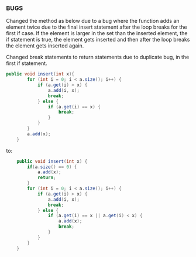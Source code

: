 ### BUGS 

Changed the method as below due to a bug where the function adds an element twice due to the final insert statement after the loop breaks for the first if case. If the element is larger in the set than the inserted element, the if statement is true, the element gets inserted and then after the loop breaks the element gets inserted again.



Changed break statements to return statements due to duplicate bug, in the first if statement.

```java
public void insert(int x){
        for (int i = 0; i < a.size(); i++) {
            if (a.get(i) > x) {
                a.add(i, x);
                break;
            } else {
                if (a.get(i) == x) {
                    break;
                }
            }
        }
        a.add(x);
    }
```

to:

```java
    public void insert(int x) {
        if(a.size() == 0) {
            a.add(x);
            return;
        }
        for (int i = 0; i < a.size(); i++) {
            if (a.get(i) > x) {
                a.add(i, x);
                break;
            } else {
                if (a.get(i) == x || a.get(i) < x) {
                    a.add(x);
                    break;
                }
            }
        }
    }
```